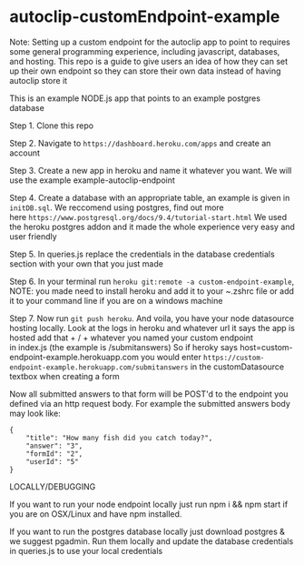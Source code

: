 # autoclip-customEndpoint-example

Note: Setting up a custom endpoint for the autoclip app to point to requires some general programming experience, including javascript, databases, and hosting. This repo is a guide to give users an idea of how they can set up their own endpoint so they can store their own data instead of having autoclip store it

This is an example NODE.js app that points to an example postgres database

Step 1. Clone this repo

Step 2. Navigate to `https://dashboard.heroku.com/apps` and create an account

Step 3. Create a new app in heroku and name it whatever you want. We will use the example example-autoclip-endpoint

Step 4. Create a database with an appropriate table, an example is given in `initDB.sql`. We reccomend using postgres, find out more here `https://www.postgresql.org/docs/9.4/tutorial-start.html` We used the heroku postgres addon and it made the whole experience very easy and user friendly

Step 5. In queries.js replace the credentials in the database credentials section with your own that you just made

Step 6. In your terminal run `heroku git:remote -a custom-endpoint-example`, NOTE: you made need to install heroku and add it to your ~.zshrc file or add it to your command line if you are on a windows machine

Step 7. Now run `git push heroku`. And voila, you have your node datasource hosting locally. Look at the logs in heroku and whatever url it says the app is hosted add that + / + whatever you named your custom endpoint in index.js (the example is /submitanswers) So if heroky says host=custom-endpoint-example.herokuapp.com you would enter `https://custom-endpoint-example.herokuapp.com/submitanswers` in the customDatasource textbox when creating a form

Now all submitted answers to that form will be POST'd to the endpoint you defined via an http request body. For example the submitted answers body may look like:

```
{
    "title": "How many fish did you catch today?",
    "answer": "3",
    "formId": "2",
    "userId": "5"
}
```

LOCALLY/DEBUGGING 

If you want to run your node endpoint locally just run npm i && npm start if you are on OSX/Linux and have npm installed.

If you want to run the postgres database locally just download postgres & we suggest pgadmin. Run them locally and update the database credentials in queries.js to use your local credentials
